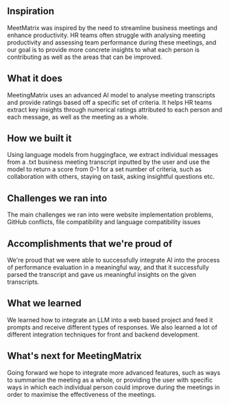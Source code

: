 ## Inspiration
MeetMatrix was inspired by the need to streamline business meetings and enhance productivity. HR teams often struggle with analysing meeting productivity and assessing team performance during these meetings, and our goal is to provide more concrete insights to what each person is contributing as well as the areas that can be improved.

## What it does
MeetingMatrix uses an advanced AI model to analyse meeting transcripts and provide ratings based off a specific set of criteria. It helps HR teams extract key insights through numerical ratings attributed to each person and each message, as well as the meeting as a whole.

## How we built it
Using language models from huggingface, we extract individual messages from a .txt business meeting transcript inputted by the user and use the model to return a score from 0-1 for a set number of criteria, such as collaboration with others, staying on task, asking insightful questions etc.

## Challenges we ran into
The main challenges we ran into were website implementation problems, GitHub conflicts, file compatibility and language compatibility issues

## Accomplishments that we're proud of
We're proud that we were able to successfully integrate AI into the process of performance evaluation in a meaningful way, and that it successfully parsed the transcript and gave us meaningful insights on the given transcripts.

## What we learned
We learned how to integrate an LLM into a web based project and feed it prompts and receive different types of responses. We also learned a lot of different integration techniques for front and backend development.

## What's next for MeetingMatrix
Going forward we hope to integrate more advanced features, such as ways to summarise the meeting as a whole, or providing the user with specific ways in which each individual person could improve during the meetings in order to maximise the effectiveness of the meetings. 
